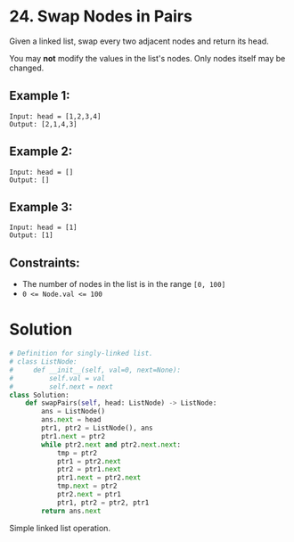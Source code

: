 # 24. Swap Nodes in Pairs

Given a linked list, swap every two adjacent nodes and return its head.

You may **not** modify the values in the list's nodes. Only nodes itself may be changed.

## Example 1:

```
Input: head = [1,2,3,4]
Output: [2,1,4,3]
```

## Example 2:
```
Input: head = []
Output: []
```

## Example 3:
```
Input: head = [1]
Output: [1]
```

## Constraints:
- The number of nodes in the list is in the range `[0, 100]`
- `0 <= Node.val <= 100`

# Solution
```python
# Definition for singly-linked list.
# class ListNode:
#     def __init__(self, val=0, next=None):
#         self.val = val
#         self.next = next
class Solution:
    def swapPairs(self, head: ListNode) -> ListNode:
        ans = ListNode()
        ans.next = head
        ptr1, ptr2 = ListNode(), ans
        ptr1.next = ptr2
        while ptr2.next and ptr2.next.next:
            tmp = ptr2
            ptr1 = ptr2.next
            ptr2 = ptr1.next
            ptr1.next = ptr2.next
            tmp.next = ptr2
            ptr2.next = ptr1
            ptr1, ptr2 = ptr2, ptr1
        return ans.next
```
Simple linked list operation.
